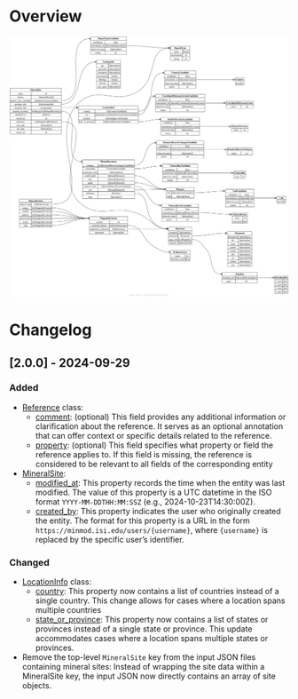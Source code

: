 # Overview

![KG ontology summary](./er_diagram.png)

# Changelog

## [2.0.0] - 2024-09-29

### Added

- [Reference](https://minmod.isi.edu/ontology/Reference) class:
    + [comment](https://minmod.isi.edu/ontology/comment): (optional) This field provides any additional information or clarification about the reference. It serves as an optional annotation that can offer context or specific details related to the reference.
    + [property](https://minmod.isi.edu/ontology/property): (optional) This field specifies what property or field the reference applies to. If this field is missing, the reference is considered to be relevant to all fields of the corresponding entity
- [MineralSite](https://minmod.isi.edu/ontology/MineralSite):
    + [modified_at](https://minmod.isi.edu/ontology/modified_at): This property records the time when the entity was last modified. The value of this property is a UTC datetime in the ISO format `YYYY-MM-DDTHH:MM:SSZ` (e.g., 2024-10-23T14:30:00Z).
    + [created_by](https://minmod.isi.edu/ontology/created_by): This property indicates the user who originally created the entity. The format for this property is a URL in the form `https://minmod.isi.edu/users/{username}`, where `{username}` is replaced by the specific user’s identifier.

### Changed

- [LocationInfo](https://minmod.isi.edu/ontology/LocationInfo) class:
    + [country](https://minmod.isi.edu/ontology/country):  This property now contains a list of countries instead of a single country. This change allows for cases where a location spans multiple countries
    + [state_or_province](https://minmod.isi.edu/ontology/state_or_province): This property now contains a list of states or provinces instead of a single state or province. This update accommodates cases where a location spans multiple states or provinces.
- Remove the top-level `MineralSite` key from the input JSON files containing mineral sites: Instead of wrapping the site data within a MineralSite key, the input JSON now directly contains an array of site objects.